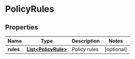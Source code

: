 

# PolicyRules


## Properties

| Name | Type | Description | Notes |
|------------ | ------------- | ------------- | -------------|
|**rules** | [**List&lt;PolicyRule&gt;**](PolicyRule.md) | Policy rules |  [optional] |



